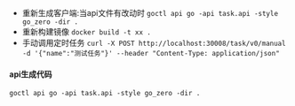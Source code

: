 - 重新生成客户端:当api文件有改动时
  `goctl api go -api task.api -style go_zero -dir .`
- 重新构建镜像
  `docker build -t xx .`
- 手动调用定时任务
  `curl -X POST http://localhost:30008/task/v0/manual -d '{"name":"测试任务"}' --header "Content-Type: application/json"`

#### api生成代码
```shell
goctl api go -api task.api -style go_zero -dir .
```